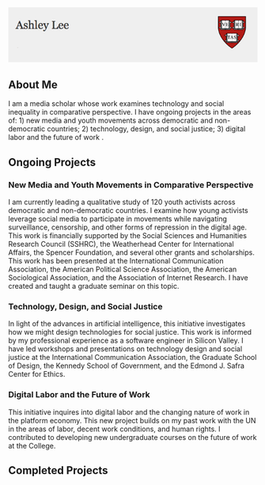 <html>
    <img src="logo2.png"/>

<body>
  <h2>About Me</h2>
  <p>I am a media scholar whose work examines technology and social inequality in comparative perspective. I have ongoing projects in the areas of: 1) new media and youth movements across democratic and non-democratic countries; 2) technology, design, and social justice; 3) digital labor and the future of work .</p>

<h2>Ongoing Projects</h2>
<p><h3>New Media and Youth Movements in Comparative Perspective</h3>
  I am currently leading a qualitative study of 120 youth activists across democratic and non-democratic countries. I examine how young activists leverage social media to participate in movements while navigating surveillance, censorship, and other forms of repression in the digital age. This work is financially supported by the Social Sciences and Humanities Research Council (SSHRC), the Weatherhead Center for International Affairs, the Spencer Foundation, and several other grants and scholarships. This work has been presented at the International Communication Association, the American Political Science Association, the American Sociological Association, and the Association of Internet Research. I have created and taught a graduate seminar on this topic.
  
  <h3>Technology, Design, and Social Justice</h3>
  
  In light of the advances in artificial intelligence, this initiative investigates how we might design technologies for social justice. This work is informed by my professional experience as a software engineer in Silicon Valley. I have led workshops and presentations on technology design and social justice at the International Communication Association, the Graduate School of Design, the Kennedy School of Government, and the Edmond J. Safra Center for Ethics. 
  
  <h3>Digital Labor and the Future of Work</h3>
  This initiative inquires into digital labor and the changing nature of work in the platform economy. This new project builds on my past work with the UN in the areas of labor, decent work conditions, and human rights. I contributed to developing new undergraduate courses on the future of work at the College.
  
  </p>
  </body>
  <h2>Completed Projects</h2>

</html>

